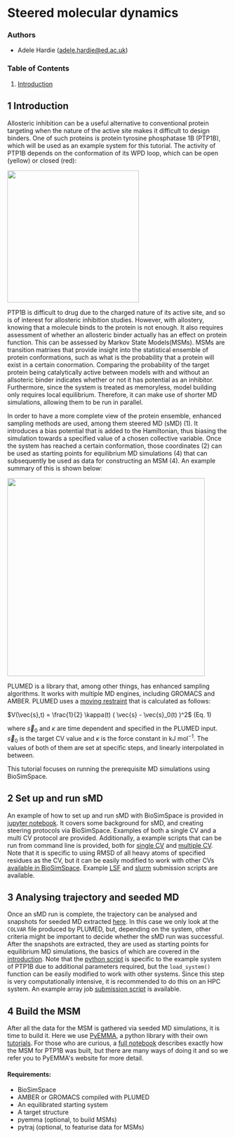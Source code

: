 # Steered molecular dynamics

### Authors
* Adele Hardie (adele.hardie@ed.ac.uk)

### Table of Contents
1. [Introduction](#1-Introduction)

## 1 Introduction

Allosteric inhibition can be a useful alternative to conventional protein targeting when the nature of the active site makes it difficult to design binders. One of such proteins is protein tyrosine phosphatase 1B (PTP1B), which will be used as an example system for this tutorial. The activity of PTP1B depends on the conformation of its WPD loop, which can be open (yellow) or closed (red):

<img src="figures/open-close.png" width=300>

PTP1B is difficult to drug due to the charged nature of its active site, and so is of interest for allosteric inhibition studies. However, with allostery, knowing that a molecule binds to the protein is  not enough. It also requires  assessment  of  whether  an  allosteric  binder  actually  has  an  effect  on protein function. This can be assessed by Markov State Models(MSMs). MSMs are transition matrixes that provide insight into the statistical ensemble of protein conformations, such as what is the probability that a protein will exist in a certain conormation. Comparing the probability of the target protein being catalytically active between models with and without an allsoteric binder indicates whether or not it has potential as an inhibitor. Furthermore, since the system is treated as memoryless, model building only requires local equilibrium. Therefore, it can make use of shorter MD simulations, allowing them to be run in parallel.

In order to have a more complete view of the protein ensemble, enhanced sampling methods are used, among them steered MD (sMD) (1). It introduces a bias potential that is added to the Hamiltonian, thus biasing the simulation towards a specified value of a chosen collective variable. Once the system has reached a certain conformation, those coordinates (2) can be used as starting points for equilibrium MD simulations (4) that can subsequently be used as data for constructing an MSM (4). An example summary of this is shown below:

<img src="figures/ensemble-md-protocol.png" width=450>

PLUMED is a library that, among other things, has enhanced sampling algorithms. It works with multiple MD engines, including GROMACS and AMBER. PLUMED uses a [moving restraint](https://www.plumed.org/doc-v2.5/user-doc/html/_m_o_v_i_n_g_r_e_s_t_r_a_i_n_t.html) that is calculated as follows:

$V(\vec{s},t) = \frac{1}{2} \kappa(t) ( \vec{s} - \vec{s}_0(t) )^2$     (Eq. 1)

where $\vec{s}_0$ and $\kappa$ are time dependent and specified in the PLUMED input. $\vec{s}_0$ is the target CV value and $\kappa$ is the force constant in kJ mol$^{-1}$. The values of both of them are set at specific steps, and linearly interpolated in between.

This tutorial focuses on running the prerequisite MD simulations using BioSimSpace.

## 2 Set up and run sMD
An example of how to set up and run sMD with BioSimSpace is provided in [jupyter notebook](02_setup_sMD.ipynb). It covers some background for sMD, and creating steering protocols via BioSimSpace. Examples of both a single CV and a multi CV protocol are provided. Additionally, a example scripts that can be run from command line is provided, both for [single CV](scripts/sMD_simple.py) and [multiple CV](scripts/sMD_multiCV.py). Note that it is specific to using RMSD of all heavy atoms of specified residues as the CV, but it can be easily modified to work with other CVs [available in BioSimSpace](https://biosimspace.org/api/index_Metadynamics_CollectiveVariable.html). Example [LSF](scripts/sMD_LSF.sh) and [slurm](scripts/sMD_slurm.sh) submission scripts are available.

## 3 Analysing trajectory and seeded MD
Once an sMD run is complete, the trajectory can be analysed and snapshots for seeded MD extracted [here](03_trajectory_analysis.ipynb). In this case we only look at the `COLVAR` file produced by PLUMED, but, depending on the system, other criteria might be important to decide whether the sMD run was successful. After the snapshots are extracted, they are used as starting points for equilibrium MD simulations, the basics of which are covered in the [introduction](../01_introduction). Note that the [python script](scripts/seededMD.py) is specific to the example system of PTP1B due to additional parameters required, but the `load_system()` function can be easily modified to work with other systems. Since this step is very computationally intensive, it is recommended to do this on an HPC system. An example array job [submission script](scripts/seededMD_LSF.sh) is available.

## 4 Build the MSM
After all the data for the MSM is gathered via seeded MD simulations, it is time to build it. Here we use [PyEMMA](http://emma-project.org/latest/), a python library with their own [tutorials](http://emma-project.org/latest/tutorial.html). For those who are curious, a [full notebook](04_msm.ipynb) describes exactly how the MSM for PTP1B was built, but there are many ways of doing it and so we refer you to PyEMMA's website for more detail.

#### Requirements:

* BioSimSpace
* AMBER or GROMACS compiled with PLUMED
* An equilibrated starting system
* A target structure
* pyemma (optional, to build MSMs)
* pytraj (optional, to featurise data for MSMs)


